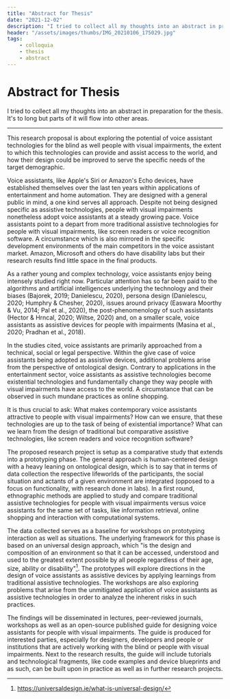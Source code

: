 ```yaml
---
title: "Abstract for Thesis"
date: "2021-12-02"
description: "I tried to collect all my thoughts into an abstract in preparation for the thesis. It's to long but parts of it will flow into other areas."
header: "/assets/images/thumbs/IMG_20210106_175029.jpg"
tags:
    - colloquia
    - thesis
    - abstract
---
```


# Abstract for Thesis
I tried to collect all my thoughts into an abstract in preparation for the thesis. It's to long but parts of it will flow into other areas.

---

This research proposal is about exploring the potential of voice assistant technologies for the blind as well people with visual impairments, the extent to which this technologies can provide and assist access to the world, and how their design could be improved to serve the specific needs of the target demographic.

Voice assistants, like Apple's Siri or Amazon's Echo devices, have established themselves over the last ten years within applications of entertainment and home automation. They are designed with a general public in mind, a one kind serves all approach. Despite not being designed specific as assistive technologies, people with visual impairments nonetheless adopt voice assistants at a steady growing pace. Voice assistants point to a depart from more traditional assistive technologies for people with visual impairments, like screen readers or voice recognition software. A circumstance which is also mirrored in the specific development environments of the main competitors in the voice assistant market. Amazon, Microsoft and others do have disability labs but their research results find little space in the final products.

As a rather young and complex technology, voice assistants enjoy being intensely studied right now. Particular attention has so far been paid to the algorithms and artificial intelligences underlying the technology and their biases (Bajorek, 2019; Danielescu, 2020), persona design (Danielescu, 2020; Humphry & Chesher, 2020), issues around privacy (Easwara Moorthy & Vu, 2014; Pal et al., 2020), the post-phenomenology of such assistants (Hector & Hrncal, 2020; Wiltse, 2020) and, on a smaller scale, voice assistants as assistive devices for people with impairments (Masina et al., 2020; Pradhan et al., 2018).

In the studies cited, voice assistants are primarily approached from a technical, social or legal perspective. Within the give case of voice assistants being adopted as assistive devices, additional problems arise from the perspective of ontological design. Contrary to applications in the entertainment sector, voice assistants as assistive technologies become existential technologies and fundamentally change they way people with visual impairments have access to the world. A circumstance that can be observed in such mundane practices as online shopping.

It is thus crucial to ask: What makes contemporary voice assistants attractive to people with visual impairments? How can we ensure, that these technologies are up to the task of being of existential importance? What can we learn from the design of traditional but comparative assistive technologies, like screen readers and voice recognition software?

The proposed research project is setup as a comparative study that extends into a prototyping phase. The general approach is human-centered design with a heavy leaning on ontological design, which is to say that in terms of data collection the respective lifeworlds of the participants, the social situation and actants of a given environment are integrated (opposed to a focus on functionality, with research done in labs). In a first round, ethnographic methods are applied to study and compare traditional assistive technologies for people with visual impairments versus voice assistants for the same set of tasks, like information retrieval, online shopping and interaction with computational systems.

The data collected serves as a baseline for workshops on prototyping interaction as well as situations. The underlying framework for this phase is based on an universal design approach, which "is the design and composition of an environment so that it can be accessed, understood and used to the greatest extent possible by all people regardless of their age, size, ability or disability"[^1]. The prototypes will explore directions in the design of voice assistants as assistive devices by applying learnings from traditional assistive technologies. The workshops are also exploring problems that arise from the unmitigated application of voice assistants as assistive technologies in order to analyze the inherent risks in such practices. 

The findings will be disseminated in lectures, peer-reviewed journals, workshops as well as an open-source published guide for designing voice assistants for people with visual impairments. The guide is produced for interested parties, especially for designers, developers and people or institutions that are actively working with the blind or people with visual impairments. Next to the research results, the guide will include tutorials and technological fragments, like code examples and device blueprints and as such, can be built upon in practice as well as in further research projects.

[^1]: https://universaldesign.ie/what-is-universal-design/

